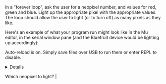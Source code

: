 In a "forever loop", ask the user for a neopixel number, and values for red, green and blue. 
Light up the appropriate pixel with the appropriate values. 
The loop should allow the user to light (or to turn off) as many pixels as they like.

Here's an example of what your program run might look like in the Mu editor, in the serial window pane (and the Bluefruit device would be lighting up accordingly):

Auto-reload is on. Simply save files over USB to run them or enter REPL to disable.

<details>

```

 code.py output:

Which neopixel to light? 0

Enter a value for red (0-255): 100

Enter a value for green (0-255): 100

Enter a value for blue (0-255): 100




Which neopixel to light? 5

Enter a value for red (0-255): 50

Enter a value for green (0-255): 0

Enter a value for blue (0-255): 150

```

</details>




Which neopixel to light? |
